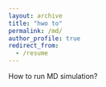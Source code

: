 ```yaml
---
layout: archive
title: "hwo to"
permalink: /md/
author_profile: true
redirect_from:
  - /resume
---
```

How to run MD simulation?
